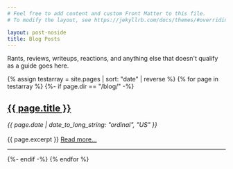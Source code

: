 ```yaml
---
# Feel free to add content and custom Front Matter to this file.
# To modify the layout, see https://jekyllrb.com/docs/themes/#overriding-theme-defaults

layout: post-noside
title: Blog Posts
---
```


Rants, reviews, writeups, reactions, and anything else that doesn't qualify as a guide goes here.

{% assign testarray = site.pages | sort: "date" | reverse %}
{% for page in testarray %}
  {%- if page.dir == "/blog/" -%}
    <div class="post-preview">
      <h2><a href="{{ page.url }}">{{ page.title }}</a></h2>
      <div><i>{{ page.date | date_to_long_string: "ordinal", "US" }}</i></div>
      <br />
      {{ page.excerpt }}
      <a href="{{ page.url }}">Read more...</a>
      <hr />
    </div>
  {%- endif -%}
{% endfor %}
